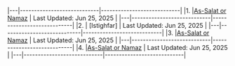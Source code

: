 
|---|----------------------------|----------------------------|
|1. |[As-Salat or Namaz]()       | Last Updated: Jun 25, 2025 |
|---|----------------------------|----------------------------|
|2. | [Istighfar]                | Last Updated: Jun 25, 2025 |
|---|----------------------------|----------------------------|
|3. |[As-Salat or Namaz]()       | Last Updated: Jun 25, 2025 |
|---|----------------------------|----------------------------|
|4. |[As-Salat or Namaz]()       | Last Updated: Jun 25, 2025 |
|---|----------------------------|----------------------------|
